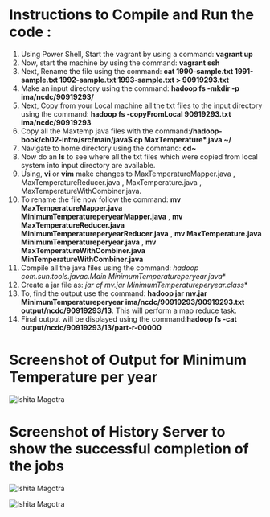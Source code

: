 # Instructions to Compile and Run the code :

1. Using Power Shell, Start the vagrant by using a command: **vagrant up**
2. Now, start the machine by using the command: **vagrant ssh**
3. Next, Rename the file using the command: **cat 1990-sample.txt 1991-sample.txt 1992-sample.txt 1993-sample.txt > 90919293.txt**
4. Make an input directory using the command: **hadoop fs -mkdir -p ima/ncdc/90919293/**
5. Next, Copy from your Local machine all the txt files to the input directory using the command: **hadoop fs -copyFromLocal 90919293.txt ima/ncdc/90919293**
6. Copy all the Maxtemp java files with the command:**/hadoop-book/ch02-intro/src/main/java$ cp MaxTemperature*.java ~/**
7. Navigate to home directory using the command: **cd~**
8. Now do an **ls** to see where all the txt files which were copied from local system into input directory are available. 
9. Using, **vi** or **vim** make changes to MaxTemperatureMapper.java , MaxTemperatureReducer.java , MaxTemperature.java , MaxTemperatureWithCombiner.java.
10. To rename the file now follow the command: **mv MaxTemperatureMapper.java MinimumTemperatureperyearMapper.java** ,
                                               **mv MaxTemperatureReducer.java MinimumTemperatureperyearReducer.java** ,
                                               **mv MaxTemperature.java MinimumTemperatureperyear.java** ,
                                               **mv MaxTemperatureWithCombiner.java MinTemperatureWithCombiner.java**
11. Compile all the java files using the command: **hadoop com.sun.tools.javac.Main MinimumTemperatureperyear*.java**
12. Create a jar file as: **jar cf mv.jar MinimumTemperatureperyear*.class**
13. To, find the output use the command: **hadoop jar mv.jar MinimumTemperatureperyear ima/ncdc/90919293/90919293.txt output/ncdc/90919293/13**. This will perform a map reduce task. 
14. Final output will be displayed using the command:**hadoop fs -cat output/ncdc/90919293/13/part-r-00000** 



# Screenshot of Output for Minimum Temperature per year
![Ishita Magotra](https://github.com/illinoistech-itm/imagotra/blob/master/ITMD-521/Week-05/item-two/final%20output.JPG)





# Screenshot of History Server to show the successful completion of the jobs
![Ishita Magotra](https://github.com/illinoistech-itm/imagotra/blob/master/ITMD-521/Week-05/item-two/local.JPG)







![Ishita Magotra](https://github.com/illinoistech-itm/imagotra/blob/master/ITMD-521/Week-05/item-two/local%201.JPG)
